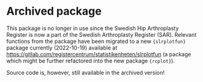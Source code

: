 # Archived package

This package is no longer in use since the Swedish Hip Arthroplasty Register is now a part of the Swedish Arthroplasty Register (SAR).
Relevant functions from the package have been migrated to a new `{slrplotfun}` package currently (2022-10-19) available at https://gitlab.com/registercentrum/statistikenheten/slrplotfun (a package which might be further refactored into the new package `{rcplot}`).

Source code is, however, still available in the archived version!
